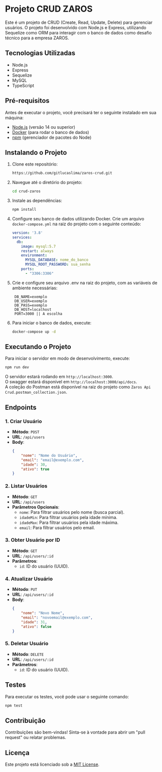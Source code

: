# Projeto CRUD ZAROS

Este é um projeto de CRUD (Create, Read, Update, Delete) para gerenciar usuários. O projeto foi desenvolvido com Node.js e Express, utilizando Sequelize como ORM para interagir com o banco de dados como desafio técnico para a empresa ZAROS.

## Tecnologias Utilizadas

- Node.js
- Express
- Sequelize
- MySQL
- TypeScript

## Pré-requisitos

Antes de executar o projeto, você precisará ter o seguinte instalado em sua máquina:

- [Node.js](https://nodejs.org/) (versão 14 ou superior)
- [Docker](https://www.docker.com/) (para rodar o banco de dados)
- [npm](https://www.npmjs.com/) (gerenciador de pacotes do Node)

## Instalando o Projeto

1. Clone este repositório:

   ```bash
   https://github.com/gitlucaslima/zaros-crud.git

2. Navegue até o diretório do projeto:

   ```bash
   cd crud-zaros
   ```

3. Instale as dependências:

   ```bash
   npm install
   ```

4. Configure seu banco de dados utilizando Docker. Crie um arquivo `docker-compose.yml` na raiz do projeto com o seguinte conteúdo:

   ```yaml
   version: '3.8'
   services:
     db:
       image: mysql:5.7
       restart: always
       environment:
         MYSQL_DATABASE: nome_do_banco
         MYSQL_ROOT_PASSWORD: sua_senha
       ports:
         - "3306:3306"
   ```

5. Crie e configure seu arquivo .env na raiz do projeto, com as variáveis de ambiente necessárias:

   ```
    DB_NAME=exemplo
    DB_USER=exemplo
    DB_PASS=exemplo
    DB_HOST=localhost
    PORT=3000 || A escolha
   ```

6. Para iniciar o banco de dados, execute:

   ```bash
   docker-compose up -d
   ```

## Executando o Projeto

Para iniciar o servidor em modo de desenvolvimento, execute:

```bash
npm run dev
```

O servidor estará rodando em `http://localhost:3000`.
<br>
O swagger estará disponível em `http://localhost:3000/api/docs`.
<br>
A coleção do Postman está disponível na raiz do projeto como `Zaros Api Crud.postman_collection.json`.

## Endpoints

### 1. Criar Usuário

- **Método**: `POST`
- **URL**: `/api/users`
- **Body**:
  ```json
  {
      "nome": "Nome do Usuário",
      "email": "email@exemplo.com",
      "idade": 30,
      "ativo": true
  }
  ```

### 2. Listar Usuários

- **Método**: `GET`
- **URL**: `/api/users`
- **Parâmetros Opcionais**:
    - `nome`: Para filtrar usuários pelo nome (busca parcial).
    - `idadeMin`: Para filtrar usuários pela idade mínima.
    - `idadeMax`: Para filtrar usuários pela idade máxima.
    - `email`: Para filtrar usuários pelo email.

### 3. Obter Usuário por ID

- **Método**: `GET`
- **URL**: `/api/users/:id`
- **Parâmetros**:
    - `id`: ID do usuário (UUID).

### 4. Atualizar Usuário

- **Método**: `PUT`
- **URL**: `/api/users/:id`
- **Body**:
  ```json
  {
      "nome": "Novo Nome",
      "email": "novoemail@exemplo.com",
      "idade": 31,
      "ativo": false
  }
  ```

### 5. Deletar Usuário

- **Método**: `DELETE`
- **URL**: `/api/users/:id`
- **Parâmetros**:
    - `id`: ID do usuário (UUID).

## Testes

Para executar os testes, você pode usar o seguinte comando:

```bash
npm test
```

## Contribuição

Contribuições são bem-vindas! Sinta-se à vontade para abrir um "pull request" ou relatar problemas.

## Licença

Este projeto está licenciado sob a [MIT License](LICENSE).
